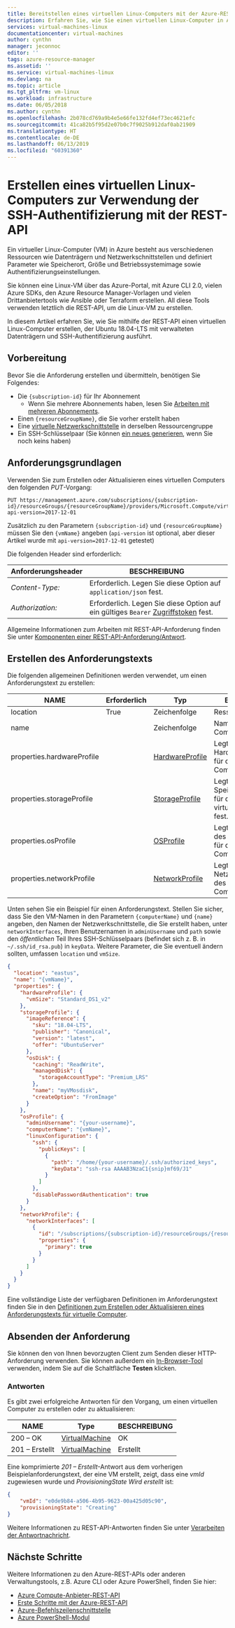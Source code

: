 ```yaml
---
title: Bereitstellen eines virtuellen Linux-Computers mit der Azure-REST-API | Microsoft-Dokumentation
description: Erfahren Sie, wie Sie einen virtuellen Linux-Computer in Azure erstellen, der verwaltete Datenträger und SSH-Authentifizierung mit der Azure-REST-API verwendet.
services: virtual-machines-linux
documentationcenter: virtual-machines
author: cynthn
manager: jeconnoc
editor: ''
tags: azure-resource-manager
ms.assetid: ''
ms.service: virtual-machines-linux
ms.devlang: na
ms.topic: article
ms.tgt_pltfrm: vm-linux
ms.workload: infrastructure
ms.date: 06/05/2018
ms.author: cynthn
ms.openlocfilehash: 2b078cd769a9b4e5e66fe132fd4ef73ec4621efc
ms.sourcegitcommit: 41ca82b5f95d2e07b0c7f9025b912daf0ab21909
ms.translationtype: HT
ms.contentlocale: de-DE
ms.lasthandoff: 06/13/2019
ms.locfileid: "60391360"
---
```

# <a name="create-a-linux-virtual-machine-that-uses-ssh-authentication-with-the-rest-api"></a>Erstellen eines virtuellen Linux-Computers zur Verwendung der SSH-Authentifizierung mit der REST-API

Ein virtueller Linux-Computer (VM) in Azure besteht aus verschiedenen Ressourcen wie Datenträgern und Netzwerkschnittstellen und definiert Parameter wie Speicherort, Größe und Betriebssystemimage sowie Authentifizierungseinstellungen.

Sie können eine Linux-VM über das Azure-Portal, mit Azure CLI 2.0, vielen Azure SDKs, den Azure Resource Manager-Vorlagen und vielen Drittanbietertools wie Ansible oder Terraform erstellen. All diese Tools verwenden letztlich die REST-API, um die Linux-VM zu erstellen.

In diesem Artikel erfahren Sie, wie Sie mithilfe der REST-API einen virtuellen Linux-Computer erstellen, der Ubuntu 18.04-LTS mit verwalteten Datenträgern und SSH-Authentifizierung ausführt.

## <a name="before-you-start"></a>Vorbereitung

Bevor Sie die Anforderung erstellen und übermitteln, benötigen Sie Folgendes:

* Die `{subscription-id}` für Ihr Abonnement
  * Wenn Sie mehrere Abonnements haben, lesen Sie [Arbeiten mit mehreren Abonnements](/cli/azure/manage-azure-subscriptions-azure-cli?view=azure-cli-latest).
* Einen `{resourceGroupName}`, die Sie vorher erstellt haben
* Eine [virtuelle Netzwerkschnittstelle](../../virtual-network/virtual-network-network-interface.md) in derselben Ressourcengruppe
* Ein SSH-Schlüsselpaar (Sie können [ein neues generieren](mac-create-ssh-keys.md), wenn Sie noch keins haben)

## <a name="request-basics"></a>Anforderungsgrundlagen

Verwenden Sie zum Erstellen oder Aktualisieren eines virtuellen Computers den folgenden *PUT*-Vorgang:

``` http
PUT https://management.azure.com/subscriptions/{subscription-id}/resourceGroups/{resourceGroupName}/providers/Microsoft.Compute/virtualMachines/{vmName}?api-version=2017-12-01
```

Zusätzlich zu den Parametern `{subscription-id}` und `{resourceGroupName}` müssen Sie den `{vmName}` angeben (`api-version` ist optional, aber dieser Artikel wurde mit `api-version=2017-12-01` getestet)

Die folgenden Header sind erforderlich:

| Anforderungsheader   | BESCHREIBUNG |
|------------------|-----------------|
| *Content-Type:*  | Erforderlich. Legen Sie diese Option auf `application/json` fest. |
| *Authorization:* | Erforderlich. Legen Sie diese Option auf ein gültiges `Bearer` [Zugriffstoken](https://docs.microsoft.com/rest/api/azure/#authorization-code-grant-interactive-clients) fest. |

Allgemeine Informationen zum Arbeiten mit REST-API-Anforderung finden Sie unter [Komponenten einer REST-API-Anforderung/Antwort](/rest/api/azure/#components-of-a-rest-api-requestresponse).

## <a name="create-the-request-body"></a>Erstellen des Anforderungstexts

Die folgenden allgemeinen Definitionen werden verwendet, um einen Anforderungstext zu erstellen:

| NAME                       | Erforderlich | Typ                                                                                | BESCHREIBUNG  |
|----------------------------|----------|-------------------------------------------------------------------------------------|--------------|
| location                   | True     | Zeichenfolge                                                                              | Ressourcenspeicherort |
| name                       |          | Zeichenfolge                                                                              | Name des virtuellen Computers |
| properties.hardwareProfile |          | [HardwareProfile](/rest/api/compute/virtualmachines/createorupdate#hardwareprofile) | Legt die Hardwareeinstellungen für den virtuellen Computer fest. |
| properties.storageProfile  |          | [StorageProfile](/rest/api/compute/virtualmachines/createorupdate#storageprofile)   | Legt die Speichereinstellungen für die Datenträger des virtuellen Computers fest. |
| properties.osProfile       |          | [OSProfile](/rest/api/compute/virtualmachines/createorupdate#osprofile)             | Legt die Einstellungen des Betriebssystems für den virtuellen Computer fest. |
| properties.networkProfile  |          | [NetworkProfile](/rest/api/compute/virtualmachines/createorupdate#networkprofile)   | Legt die Netzwerkschnittstellen des virtuellen Computers fest. |

Unten sehen Sie ein Beispiel für einen Anforderungstext. Stellen Sie sicher, dass Sie den VM-Namen in den Parametern `{computerName}` und `{name}` angeben, den Namen der Netzwerkschnittstelle, die Sie erstellt haben, unter `networkInterfaces`, Ihren Benutzernamen in `adminUsername` und `path` sowie den *öffentlichen* Teil Ihres SSH-Schlüsselpaars (befindet sich z. B. in `~/.ssh/id_rsa.pub`) in `keyData`. Weitere Parameter, die Sie eventuell ändern sollten, umfassen `location` und `vmSize`.  

```json
{
  "location": "eastus",
  "name": "{vmName}",
  "properties": {
    "hardwareProfile": {
      "vmSize": "Standard_DS1_v2"
    },
    "storageProfile": {
      "imageReference": {
        "sku": "18.04-LTS",
        "publisher": "Canonical",
        "version": "latest",
        "offer": "UbuntuServer"
      },
      "osDisk": {
        "caching": "ReadWrite",
        "managedDisk": {
          "storageAccountType": "Premium_LRS"
        },
        "name": "myVMosdisk",
        "createOption": "FromImage"
      }
    },
    "osProfile": {
      "adminUsername": "{your-username}",
      "computerName": "{vmName}",
      "linuxConfiguration": {
        "ssh": {
          "publicKeys": [
            {
              "path": "/home/{your-username}/.ssh/authorized_keys",
              "keyData": "ssh-rsa AAAAB3NzaC1{snip}mf69/J1"
            }
          ]
        },
        "disablePasswordAuthentication": true
      }
    },
    "networkProfile": {
      "networkInterfaces": [
        {
          "id": "/subscriptions/{subscription-id}/resourceGroups/{resourceGroupName}/providers/Microsoft.Network/networkInterfaces/{existing-nic-name}",
          "properties": {
            "primary": true
          }
        }
      ]
    }
  }
}
```

Eine vollständige Liste der verfügbaren Definitionen im Anforderungstext finden Sie in den [Definitionen zum Erstellen oder Aktualisieren eines Anforderungstexts für virtuelle Computer](/rest/api/compute/virtualmachines/createorupdate#definitions).

## <a name="sending-the-request"></a>Absenden der Anforderung

Sie können den von Ihnen bevorzugten Client zum Senden dieser HTTP-Anforderung verwenden. Sie können außerdem ein [In-Browser-Tool](https://docs.microsoft.com/rest/api/compute/virtualmachines/createorupdate) verwenden, indem Sie auf die Schaltfläche **Testen** klicken.

### <a name="responses"></a>Antworten

Es gibt zwei erfolgreiche Antworten für den Vorgang, um einen virtuellen Computer zu erstellen oder zu aktualisieren:

| NAME        | Type                                                                              | BESCHREIBUNG |
|-------------|-----------------------------------------------------------------------------------|-------------|
| 200 – OK      | [VirtualMachine](/rest/api/compute/virtualmachines/createorupdate#virtualmachine) | OK          |
| 201 – Erstellt | [VirtualMachine](/rest/api/compute/virtualmachines/createorupdate#virtualmachine) | Erstellt     |

Eine komprimierte *201 – Erstellt*-Antwort aus dem vorherigen Beispielanforderungstext, der eine VM erstellt, zeigt, dass eine *vmId* zugewiesen wurde und *ProvisioningState* *Wird erstellt* ist:

```json
{
    "vmId": "e0de9b84-a506-4b95-9623-00a425d05c90",
    "provisioningState": "Creating"
}
```

Weitere Informationen zu REST-API-Antworten finden Sie unter [Verarbeiten der Antwortnachricht](/rest/api/azure/#process-the-response-message).

## <a name="next-steps"></a>Nächste Schritte

Weitere Informationen zu den Azure-REST-APIs oder anderen Verwaltungstools, z.B. Azure CLI oder Azure PowerShell, finden Sie hier:

- [Azure Compute-Anbieter-REST-API](/rest/api/compute/)
- [Erste Schritte mit der Azure-REST-API](/rest/api/azure/)
- [Azure-Befehlszeilenschnittstelle](/cli/azure/)
- [Azure PowerShell-Modul](/powershell/azure/overview)
